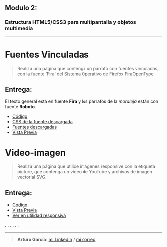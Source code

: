 ﻿Modulo 2:---### Estructura HTML5/CSS3 para multipantalla y objetos multimedia ---# Fuentes Vinculadas> Realiza una página que contenga un párrafo con fuentes vinculadas, con la fuente ‘Fira’ del Sistema Operativo de Firefox FiraOpenType## Entrega:El texto general está en fuente **Fira** y los párrafos de la _moraleja_ están con fuente **Roboto**.- [Código](https://raw.githubusercontent.com/GarciaGArturo/moocHTML5/master/mod_02/fira-roboto.html)- [CSS de la fuente descargada](https://garciagarturo.github.io/moocHTML5/mod_02/fuente-fira.css)- [Fuentes descargadas](https://github.com/GarciaGArturo/moocHTML5/tree/master/mod_02/fuentes)- [Vista Previa](https://garciagarturo.github.io/moocHTML5/mod_02/fira-roboto.html)# Video-imagen> Realiza una página que utilice imágenes responsive con la etiqueta picture, que contenga un vídeo de YouTube y archivos de imagen vectorial SVG.## Entrega:- [Código](https://raw.githubusercontent.com/GarciaGArturo/moocHTML5/master/mod_02/video-images.html)- [Vista Previa](https://garciagarturo.github.io/moocHTML5/mod_02/video-images.html)- [Ver en utilidad responsiva](http://responsivedesignchecker.com/checker.php?url=https%3A%2F%2Fgarciagarturo.github.io%2FmoocHTML5%2Fmod_02%2Fvideo-images.html&width=1400&height=700)......---> **Arturo García**:[mi LinkedIn](https://linkedin.com/in/garciagarturo)/ [mi correo](http://www.google.com/recaptcha/mailhide/d?k=01EB2NAIZ_2uEkjscDfJ-bHw==&c=p_0f-7ykHrzq1gLxRsjytRf7dlTywPveTBibi7Svqi8=)